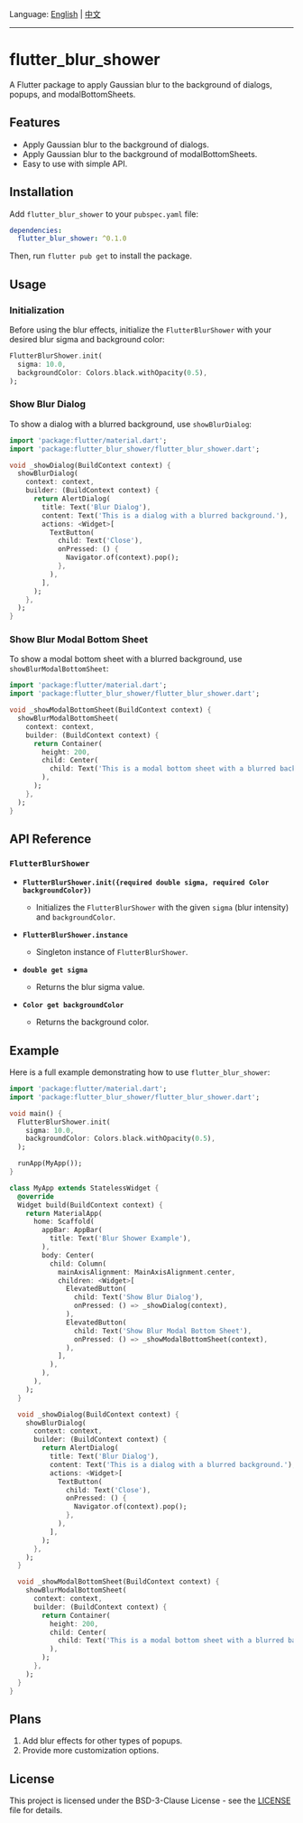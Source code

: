 Language: [English](README.md) | [中文](README_zh-TW.md)

---

# flutter_blur_shower

A Flutter package to apply Gaussian blur to the background of dialogs, popups, and modalBottomSheets.

## Features

- Apply Gaussian blur to the background of dialogs.
- Apply Gaussian blur to the background of modalBottomSheets.
- Easy to use with simple API.

## Installation

Add `flutter_blur_shower` to your `pubspec.yaml` file:

```yaml
dependencies:
  flutter_blur_shower: ^0.1.0
```

Then, run `flutter pub get` to install the package.

## Usage

### Initialization

Before using the blur effects, initialize the `FlutterBlurShower` with your desired blur sigma and background color:

```dart
FlutterBlurShower.init(
  sigma: 10.0,
  backgroundColor: Colors.black.withOpacity(0.5),
);
```

### Show Blur Dialog

To show a dialog with a blurred background, use `showBlurDialog`:

```dart
import 'package:flutter/material.dart';
import 'package:flutter_blur_shower/flutter_blur_shower.dart';

void _showDialog(BuildContext context) {
  showBlurDialog(
    context: context,
    builder: (BuildContext context) {
      return AlertDialog(
        title: Text('Blur Dialog'),
        content: Text('This is a dialog with a blurred background.'),
        actions: <Widget>[
          TextButton(
            child: Text('Close'),
            onPressed: () {
              Navigator.of(context).pop();
            },
          ),
        ],
      );
    },
  );
}
```

### Show Blur Modal Bottom Sheet

To show a modal bottom sheet with a blurred background, use `showBlurModalBottomSheet`:

```dart
import 'package:flutter/material.dart';
import 'package:flutter_blur_shower/flutter_blur_shower.dart';

void _showModalBottomSheet(BuildContext context) {
  showBlurModalBottomSheet(
    context: context,
    builder: (BuildContext context) {
      return Container(
        height: 200,
        child: Center(
          child: Text('This is a modal bottom sheet with a blurred background.'),
        ),
      );
    },
  );
}
```

## API Reference

### `FlutterBlurShower`

- **`FlutterBlurShower.init({required double sigma, required Color backgroundColor})`**
    - Initializes the `FlutterBlurShower` with the given `sigma` (blur intensity) and `backgroundColor`.

- **`FlutterBlurShower.instance`**
    - Singleton instance of `FlutterBlurShower`.

- **`double get sigma`**
    - Returns the blur sigma value.

- **`Color get backgroundColor`**
    - Returns the background color.

## Example

Here is a full example demonstrating how to use `flutter_blur_shower`:

```dart
import 'package:flutter/material.dart';
import 'package:flutter_blur_shower/flutter_blur_shower.dart';

void main() {
  FlutterBlurShower.init(
    sigma: 10.0,
    backgroundColor: Colors.black.withOpacity(0.5),
  );

  runApp(MyApp());
}

class MyApp extends StatelessWidget {
  @override
  Widget build(BuildContext context) {
    return MaterialApp(
      home: Scaffold(
        appBar: AppBar(
          title: Text('Blur Shower Example'),
        ),
        body: Center(
          child: Column(
            mainAxisAlignment: MainAxisAlignment.center,
            children: <Widget>[
              ElevatedButton(
                child: Text('Show Blur Dialog'),
                onPressed: () => _showDialog(context),
              ),
              ElevatedButton(
                child: Text('Show Blur Modal Bottom Sheet'),
                onPressed: () => _showModalBottomSheet(context),
              ),
            ],
          ),
        ),
      ),
    );
  }

  void _showDialog(BuildContext context) {
    showBlurDialog(
      context: context,
      builder: (BuildContext context) {
        return AlertDialog(
          title: Text('Blur Dialog'),
          content: Text('This is a dialog with a blurred background.'),
          actions: <Widget>[
            TextButton(
              child: Text('Close'),
              onPressed: () {
                Navigator.of(context).pop();
              },
            ),
          ],
        );
      },
    );
  }

  void _showModalBottomSheet(BuildContext context) {
    showBlurModalBottomSheet(
      context: context,
      builder: (BuildContext context) {
        return Container(
          height: 200,
          child: Center(
            child: Text('This is a modal bottom sheet with a blurred background.'),
          ),
        );
      },
    );
  }
}
```

## Plans
1. Add blur effects for other types of popups.
2. Provide more customization options.

## License

This project is licensed under the BSD-3-Clause License - see the [LICENSE](LICENSE) file for details.

